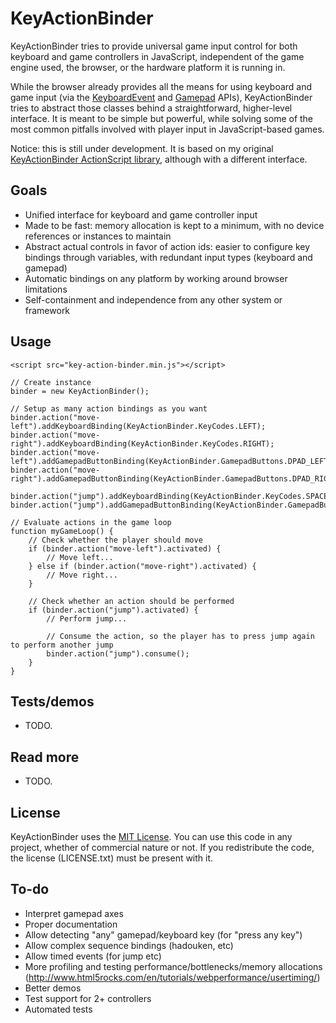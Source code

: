 # KeyActionBinder

KeyActionBinder tries to provide universal game input control for both keyboard and game controllers in JavaScript, independent of the game engine used, the browser, or the hardware platform it is running in.

While the browser already provides all the means for using keyboard and game input (via the [KeyboardEvent](https://developer.mozilla.org/en-US/docs/Web/API/KeyboardEvent/KeyboardEvent) and [Gamepad](https://developer.mozilla.org/en-US/docs/Web/Guide/API/Gamepad) APIs), KeyActionBinder tries to abstract those classes behind a straightforward, higher-level interface. It is meant to be simple but powerful, while solving some of the most common pitfalls involved with player input in JavaScript-based games.

Notice: this is still under development. It is based on my original [KeyActionBinder ActionScript library](https://github.com/zeh/key-action-binder), although with a different interface.


## Goals

 * Unified interface for keyboard and game controller input
 * Made to be fast: memory allocation is kept to a minimum, with no device references or instances to maintain
 * Abstract actual controls in favor of action ids: easier to configure key bindings through variables, with redundant input types (keyboard and gamepad)
 * Automatic bindings on any platform by working around browser limitations
 * Self-containment and independence from any other system or framework

## Usage

	<script src="key-action-binder.min.js"></script>

	// Create instance
	binder = new KeyActionBinder();
	
	// Setup as many action bindings as you want
	binder.action("move-left").addKeyboardBinding(KeyActionBinder.KeyCodes.LEFT);
	binder.action("move-right").addKeyboardBinding(KeyActionBinder.KeyCodes.RIGHT);
	binder.action("move-left").addGamepadButtonBinding(KeyActionBinder.GamepadButtons.DPAD_LEFT);
	binder.action("move-right").addGamepadButtonBinding(KeyActionBinder.GamepadButtons.DPAD_RIGHT);
	
	binder.action("jump").addKeyboardBinding(KeyActionBinder.KeyCodes.SPACE);
	binder.action("jump").addGamepadButtonBinding(KeyActionBinder.GamepadButtons.ACTION_DOWN);

	// Evaluate actions in the game loop
	function myGameLoop() {
		// Check whether the player should move
		if (binder.action("move-left").activated) {
			// Move left...
		} else if (binder.action("move-right").activated) {
			// Move right...
		}
		
		// Check whether an action should be performed
		if (binder.action("jump").activated) {
			// Perform jump...

			// Consume the action, so the player has to press jump again to perform another jump
			binder.action("jump").consume();
		}
	}

## Tests/demos

 * TODO.


## Read more

 * TODO.


## License

KeyActionBinder uses the [MIT License](http://choosealicense.com/licenses/mit/). You can use this code in any project, whether of commercial nature or not. If you redistribute the code, the license (LICENSE.txt) must be present with it.


## To-do

 * Interpret gamepad axes
 * Proper documentation
 * Allow detecting "any" gamepad/keyboard key (for "press any key")
 * Allow complex sequence bindings (hadouken, etc)
 * Allow timed events (for jump etc)
 * More profiling and testing performance/bottlenecks/memory allocations (http://www.html5rocks.com/en/tutorials/webperformance/usertiming/)
 * Better demos
 * Test support for 2+ controllers
 * Automated tests